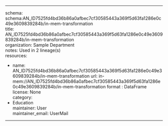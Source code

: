 


---  
schema: schema:AN_ID7525fd4bd36b86a0afbec7cf30585443a369f5d63fa1286e0c49e3609839284b/in-mem-transformation  
title: AN_ID7525fd4bd36b86a0afbec7cf30585443a369f5d63fa1286e0c49e3609839284b/in-mem-transformation  
organization: Sample Department  
notes: Used in 2 lineage(s)  
resources:  
  - name: AN_ID7525fd4bd36b86a0afbec7cf30585443a369f5d63fa1286e0c49e3609839284b/in-mem-transformation 
    url: in-mem://AN_ID7525fd4bd36b86a0afbec7cf30585443a369f5d63fa1286e0c49e3609839284b/in-mem-transformation 
    format : DataFrame  
license: None  
category:
  - Education  
maintainer: User  
maintainer_email: UserMail  
---